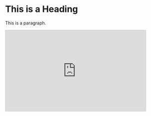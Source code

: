 <!DOCTYPE html>
<html>
<head>
<title>Page Title</title>
</head>
<body>

<h1>This is a Heading</h1>
<p>This is a paragraph.</p>
<iframe width="450" height="260" style="border: 1px solid #cccccc;" src="https://thingspeak.com/channels/1244659/charts/1?bgcolor=%23ffffff&color=%23d62020&dynamic=true&results=60&title=%E0%B8%AD%E0%B8%B8%E0%B8%93%E0%B8%AB%E0%B8%A0%E0%B8%B9%E0%B8%A1%E0%B8%B4+%E0%B8%8A%E0%B8%B1%E0%B9%89%E0%B8%99%E0%B8%97%E0%B8%B5%E0%B9%88+1&type=line&xaxis=Date&yaxis=%E0%B8%AD%E0%B8%87%E0%B8%A8%E0%B8%B2%E0%B9%80%E0%B8%8B%E0%B8%A5%E0%B9%80%E0%B8%8B%E0%B8%B5%E0%B8%A2%E0%B8%AA"></iframe>


</body>
</html>
